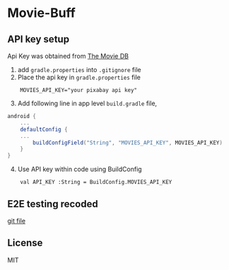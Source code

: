# Movie-Buff

## API key setup
Api Key was obtained from [The Movie DB](https://developers.themoviedb.org/)
1. add `gradle.properties` into `.gitignore` file
2. Place the api key in `gradle.properties` file
```
    MOVIES_API_KEY="your pixabay api key"
```
3. Add following line in app level `build.gradle` file,
```gradle
android {
    ...
    defaultConfig {
    ...
        buildConfigField("String", "MOVIES_API_KEY", MOVIES_API_KEY)
    }
}
```
4. Use API key within code using BuildConfig
```
    val API_KEY :String = BuildConfig.MOVIES_API_KEY
 ```

## E2E testing recoded

[git file]()

## License

MIT
